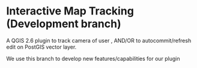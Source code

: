 # Interactive Map Tracking (Development branch)
A QGIS 2.6 plugin to track camera of user , AND/OR to autocommit/refresh edit on PostGIS vector layer.

We use this branch to develop new features/capabilities for our plugin
